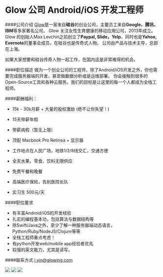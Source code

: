 Glow 公司 Android/iOS 开发工程师
==========
####公司介绍
[Glow](https://glowing.com)是一家来自**硅谷**的创业公司，主要员工来自**Google、腾讯、IBM**等多家著名公司。
Glow 关注女性生育健康的移动应用公司，2013年成立。
Glow 的创始人Max Levchin之前创立了**Paypal, Slide，Yelp**，同时也是**Yahoo, Evernote**的董事会成员，在硅谷也是传奇式人物。
公司由产品与技术主导，总部在上海。

如果大家想要和硅谷传奇人物一起工作，在国内这是非常难得的机会。

####职位描述
做为一个创业公司的工程师，除了Android/iOS开发之外，你也需要完成服务器端的开发，甚至做数据分析或是运维部署。
你会接触到很多的Open-Source工具和各种云服务。我们的目标是让这里的每一个人都成为全栈工程师。

####薪酬福利：
* 15k - 30k月薪 + 大量的股权激励 (绝不让你失望！)
* 15天带薪年假
* 带薪病假（暂无上限）
* 顶配 Macbook Pro Retinea + 显示器
* 工作地点在人民广场，地铁1/2/8线交汇，交通方便
* 全天水果、零食、饮料无限供应
* 免费午餐和晚餐
* 高端医疗保险，告别医院长队

* 实习生 500元/天

####职位要求 
* 有丰富Android/iOS的开发经验
* 扎实的编程基本功，包括算法与数据结构等
* 除Swift/Java之外，至少了解一种服务器端动态语言，Python/Ruby/NodeJS/Clojure等等
* 全栈工程师重点考虑！
* 有python开发web/mobile app经验者优先
* 较强的英文能力，尤其是读写。

####联系方式
[j.yin@glowing.com](mailto:j.yin@glowing.com)

![](http://www.lagou.com/image1/M00/45/A1/CgYXBlXb7_SAbNrhAA4REc63f0M074.jpg)
![](http://www.lagou.com/image1/M00/45/A1/CgYXBlXb8DWAUx8qAA3x8V7MGNA997.jpg)
![](http://www.lagou.com/image1/M00/45/A1/CgYXBlXb8KeASBD7AAMC62PGY6g816.jpg)
